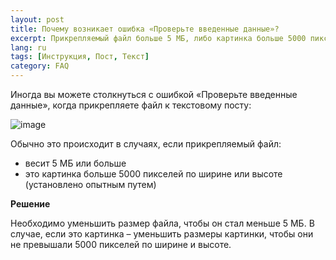 ```yaml
---
layout: post
title: Почему возникает ошибка «Проверьте введенные данные»?
excerpt: Прикрепляемый файл больше 5 МБ, либо картинка больше 5000 пикселей по ширине или высоте
lang: ru
tags: [Инструкция, Пост, Текст]
category: FAQ
---
```


Иногда вы можете столкнуться с ошибкой «Проверьте введенные данные», когда прикрепляете файл к текстовому посту:

![image](https://user-images.githubusercontent.com/24430718/107155643-95872f00-698a-11eb-810d-927a5a810c30.png)

Обычно это происходит в случаях, если прикрепляемый файл:
* весит 5 МБ или больше
* это картинка больше 5000 пикселей по ширине или высоте (установлено опытным путем)

**Решение**

Необходимо уменьшить размер файла, чтобы он стал меньше 5 МБ. В случае, если это картинка – уменьшить размеры картинки, чтобы они не превышали 5000 пикселей по ширине и высоте.
